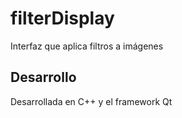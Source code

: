 # filterDisplay
Interfaz que aplica filtros a imágenes

## Desarrollo
Desarrollada en C++ y el framework Qt